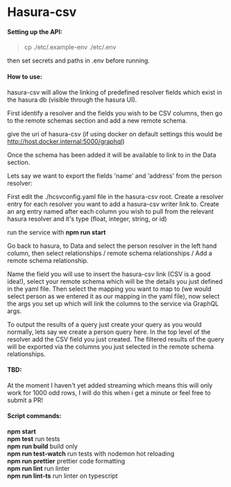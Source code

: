 # Hasura-csv

#### Setting up the API:

>cp ./etc/.example-env ./etc/.env   

then set secrets and paths in .env before running.   

#### How to use:
hasura-csv will allow the linking of predefined resolver fields which exist in the hasura db (visible through the hasura UI).

First identify a resolver and the fields you wish to be CSV columns, then go to the remote schemas section and add a new remote schema.

give the uri of hasura-csv (if using docker on default settings this would be http://host.docker.internal:5000/graphql)

Once the schema has been added it will be available to link to in the Data section.

Lets say we want to export the fields 'name' and 'address' from the person resolver:

First edit the ./hcsvconfig.yaml file in the hasura-csv root. Create a resolver entry for each resolver you want to add a hasura-csv writer link to. Create an arg entry named after each column you wish to pull from the relevant hasura resolver and it's type (float, integer, string, or id)

run the service with **npm run start**

Go back to hasura, to Data and select the person resolver in the left hand column, then select relationships / remote schema relationships / Add a remote schema relationship. 

Name the field you will use to insert the hasura-csv link (CSV is a good idea!), select your remote schema which will be the details you just defined in the yaml file. Then select the mapping you want to map to (we would select person as we entered it as our mapping in the yaml file), now select the args you set up which will link the columns to the service via GraphQL args.

To output the results of a query just create your query as you would normally, lets say we create a person query here. In the top level of the resolver add the CSV field you just created. The filtered results of the query will be exported via the columns you just selected in the remote schema relationships.

#### TBD:
At the moment I haven't yet added streaming which means this will only work for 1000 odd rows, I will do this when i get a minute or feel free to submit a PR!

#### Script commands:

**npm start**   
**npm test** run tests   
**npm run build** build only   
**npm run test-watch** run tests with nodemon hot reloading   
**npm run prettier** prettier code formatting   
**npm run lint** run linter   
**npm run lint-ts** run linter on typescript   
